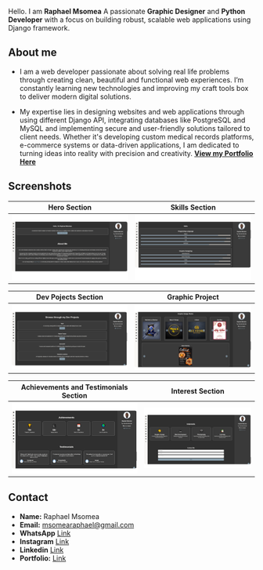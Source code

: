 Hello. I am **Raphael Msomea** A passionate **Graphic Designer** and **Python Developer** with a focus on building robust, scalable web applications using Django framework.

## About me
- I am a web developer passionate about solving real life problems through creating clean, beautiful and functional web experiences. I’m constantly learning new technologies and improving my craft tools box to deliver modern digital solutions.

- My expertise lies in designing websites and web applications through using different Django API, integrating databases like PostgreSQL and MySQL and implementing secure and user-friendly solutions tailored to client needs. Whether it's developing custom medical records platforms, e-commerce systems or data-driven applications, I am dedicated to turning ideas into reality with precision and creativity.
**[View my Portfolio Here](https://msomea.github.io/msomea/)**

## Screenshots
| Hero Section | Skills Section |
|--------------|---------------|
| ![Hero](static/images/screenshots/hero.png) | ![About](static/images/screenshots/skills.png) |

| Dev Pojects Section   | Graphic Project |
|------------------|-------------------|
| ![Skills](static/images/screenshots/dev.png) | ![Education](static/images/screenshots/graphic.png) |

| Achievements and Testimonials Section | Interest Section |
|------------------|-------------------|
| ![Projects](static/images/screenshots/archievement.png) | ![Contact](static/images/screenshots/interest.png) |

## Contact
- **Name:** Raphael Msomea
- **Email:** msomearaphael@gmail.com
- **WhatsApp** [Link](https://wa.me/255652636226?text=Hello%20CallyGRAPHIC)
- **Instagram** [Link](https://www.instagram.com/callygraphic_tz)
- **Linkedin** [Link](https://www.linkedin.com/in/msomea)
- **Portfolio:** [Link](https://msomea.github.io/msomea/)






